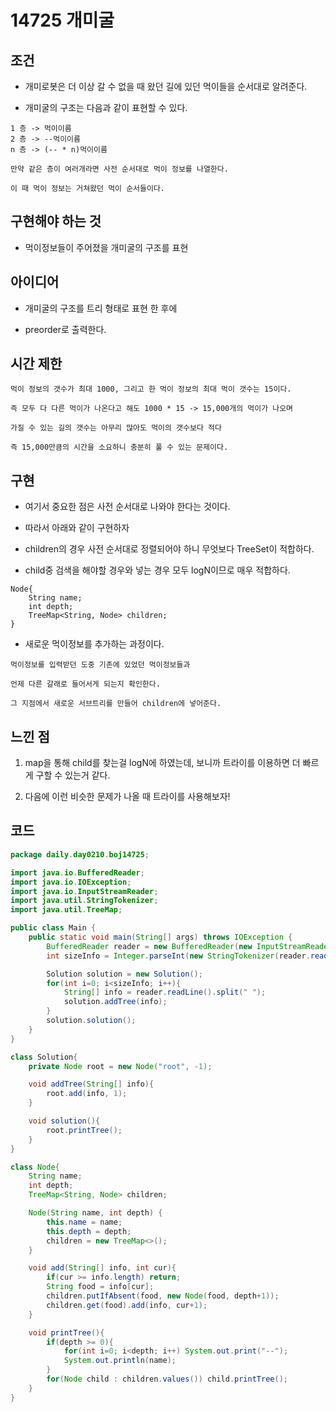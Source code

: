 # 14725 개미굴

## 조건

* 개미로봇은 더 이상 갈 수 없을 때 왔던 길에 있던 먹이들을 순서대로 알려준다.

* 개미굴의 구조는 다음과 같이 표현할 수 있다.
    
```
1 층 -> 먹이이름
2 층 -> --먹이이름
n 층 -> (-- * n)먹이이름

만약 같은 층이 여러개라면 사전 순서대로 먹이 정보를 나열한다.

이 때 먹이 정보는 거쳐왔던 먹이 순서들이다.
```

## 구현해야 하는 것

* 먹이정보들이 주어졌을 개미굴의 구조를 표현

## 아이디어

* 개미굴의 구조를 트리 형태로 표현 한 후에

* preorder로 출력한다.

## 시간 제한

``` 
먹이 정보의 갯수가 최대 1000, 그리고 한 먹이 정보의 최대 먹이 갯수는 15이다.

즉 모두 다 다른 먹이가 나온다고 해도 1000 * 15 -> 15,000개의 먹이가 나오며

가질 수 있는 길의 갯수는 아무리 많아도 먹이의 갯수보다 적다

즉 15,000만큼의 시간을 소요하니 충분히 풀 수 있는 문제이다.
```

## 구현

* 여기서 중요한 점은 사전 순서대로 나와야 한다는 것이다.

* 따라서 아래와 같이 구현하자

* children의 경우 사전 순서대로 정렬되어야 하니 무엇보다 TreeSet이 적합하다.

* child중 검색을 해야할 경우와 넣는 경우 모두 logN이므로 매우 적합하다.
```
Node{
    String name;
    int depth;
    TreeMap<String, Node> children;
}
```

* 새로운 먹이정보를 추가하는 과정이다.

```
먹이정보를 입력받던 도중 기존에 있었던 먹이정보들과 

언제 다른 갈래로 들어서게 되는지 확인한다.

그 지점에서 새로운 서브트리를 만들어 children에 넣어준다.
```

## 느낀 점

1. map을 통해 child를 찾는걸 logN에 하였는데, 보니까 트라이를 이용하면 더 빠르게 구할 수 있는거 같다.

2. 다음에 이런 비슷한 문제가 나올 때 트라이를 사용해보자!

## 코드

```java
package daily.day0210.boj14725;

import java.io.BufferedReader;
import java.io.IOException;
import java.io.InputStreamReader;
import java.util.StringTokenizer;
import java.util.TreeMap;

public class Main {
    public static void main(String[] args) throws IOException {
        BufferedReader reader = new BufferedReader(new InputStreamReader(System.in));
        int sizeInfo = Integer.parseInt(new StringTokenizer(reader.readLine()).nextToken());

        Solution solution = new Solution();
        for(int i=0; i<sizeInfo; i++){
            String[] info = reader.readLine().split(" ");
            solution.addTree(info);
        }
        solution.solution();
    }
}

class Solution{
    private Node root = new Node("root", -1);

    void addTree(String[] info){
        root.add(info, 1);
    }

    void solution(){
        root.printTree();
    }
}

class Node{
    String name;
    int depth;
    TreeMap<String, Node> children;

    Node(String name, int depth) {
        this.name = name;
        this.depth = depth;
        children = new TreeMap<>();
    }

    void add(String[] info, int cur){
        if(cur >= info.length) return;
        String food = info[cur];
        children.putIfAbsent(food, new Node(food, depth+1));
        children.get(food).add(info, cur+1);
    }

    void printTree(){
        if(depth >= 0){
            for(int i=0; i<depth; i++) System.out.print("--");
            System.out.println(name);
        }
        for(Node child : children.values()) child.printTree();
    }
}
```